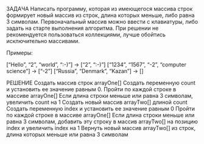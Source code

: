 ЗАДАЧА
Написать программу, которая из имеющегося массива строк формирует новый массив из строк, длина которых меньше, либо равна 3 символам. Первоначальный массив можно ввести с клавиатуры, либо задать на старте выполнения алгоритма. При решении не рекомендуется пользоваться коллекциями, лучше обойтись исключительно массивами.

Примеры:

[“Hello”, “2”, “world”, “:-)”] → [“2”, “:-)”] [“1234”, “1567”, “-2”, “computer science”] → [“-2”] [“Russia”, “Denmark”, “Kazan”] → []

РЕШЕНИЕ
Создать массив строк arrayOne[]
Создать переменную count и установить ее значение равным 0.
Пройти по каждой строке в массиве arrayOne[]
Если длина строки меньше или равна 3 символам, увеличить count на 1
Создать новый массив arrayTwo[] длиной count
Создать переменную index и установить ее значение равным 0
Пройти по каждой строке в массиве arrayOne[]
Если длина строки меньше или равна 3 символам, добавить эту строку в массив arrayTwo[] на позицию index и увеличить index на 1
Вернуть новый массив arrayTwo[] из строк, длина которых меньше или равна 3 символам